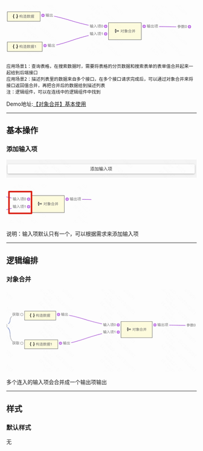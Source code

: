 ![Alt text](img/image.png)

```
应用场景1：查询表格，在搜索数据时，需要将表格的分页数据和搜索表单的表单值合并起来一起给到后端接口
应用场景2：描述列表里的数据来自多个接口，在多个接口请求完成后，可以通过对象合并来将接口返回值合并，再把合并后的数据给到描述列表
注：逻辑组件，可以在连线中的逻辑组件中找到
```

Demo地址:[【对象合并】基本使用](https://my.mybricks.world/mybricks-pc-page/index.html?id=473923609673797)

----

## 基本操作
### 添加输入项
![Alt text](img/image-1.png)

![Alt text](img/image-2.png)

说明：输入项默认只有一个，可以根据需求来添加输入项

----

## 逻辑编排
### 对象合并
![Alt text](img/image-3.png)

多个连入的输入项会合并成一个输出项输出

----

## 样式
### 默认样式
无